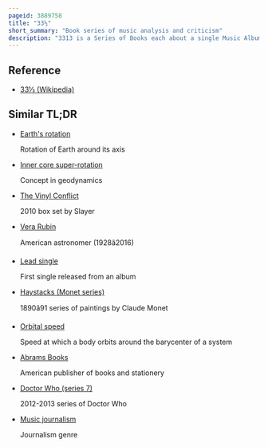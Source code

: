 ```yaml
---
pageid: 3889758
title: "33⅓"
short_summary: "Book series of music analysis and criticism"
description: "3313 is a Series of Books each about a single Music Album. The Title of the Series Refers to the Rotation Speed of a Vinyl Lp 3313 Rpm."
---
```


## Reference

- [33⅓ (Wikipedia)](https://en.wikipedia.org/?curid=3889758)

## Similar TL;DR

- [Earth's rotation](/tldr/en/earths-rotation)

  Rotation of Earth around its axis

- [Inner core super-rotation](/tldr/en/inner-core-super-rotation)

  Concept in geodynamics

- [The Vinyl Conflict](/tldr/en/the-vinyl-conflict)

  2010 box set by Slayer

- [Vera Rubin](/tldr/en/vera-rubin)

  American astronomer (1928â2016)

- [Lead single](/tldr/en/lead-single)

  First single released from an album

- [Haystacks (Monet series)](/tldr/en/haystacks-monet-series)

  1890â91 series of paintings by Claude Monet

- [Orbital speed](/tldr/en/orbital-speed)

  Speed at which a body orbits around the barycenter of a system

- [Abrams Books](/tldr/en/abrams-books)

  American publisher of books and stationery

- [Doctor Who (series 7)](/tldr/en/doctor-who-series-7)

  2012-2013 series of Doctor Who

- [Music journalism](/tldr/en/music-journalism)

  Journalism genre
